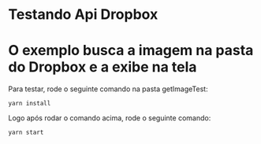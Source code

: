 # Testando Api Dropbox

# O exemplo busca a imagem na pasta do Dropbox e a exibe na tela

Para testar, rode o seguinte comando na pasta getImageTest:

```
yarn install
```


Logo após rodar o comando acima, rode o seguinte comando:

```
yarn start
```
